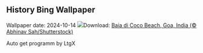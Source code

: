 ## History Bing Wallpaper
Wallpaper date: 2024-10-14
![](https://www.bing.com/th?id=OHR.CocoBeach_IT-IT3512339679_UHD.jpg&w=1000)Download: [Baia di Coco Beach, Goa, India (© Abhinav Sah/Shutterstock)](https://www.bing.com/th?id=OHR.CocoBeach_IT-IT3512339679_UHD.jpg)

Auto get programm by LtgX
